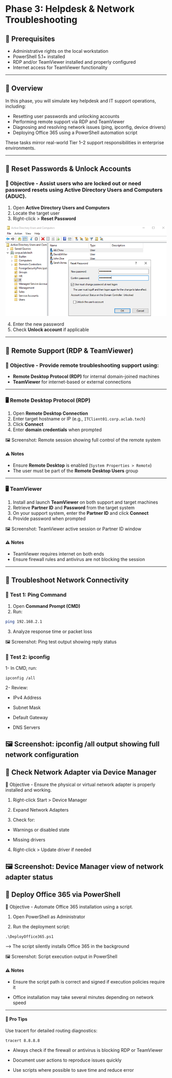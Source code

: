 # **Phase 3: Helpdesk & Network Troubleshooting**

## 🧰 Prerequisites

- Administrative rights on the local workstation  
- PowerShell 5.1+ installed  
- RDP and/or TeamViewer installed and properly configured  
- Internet access for TeamViewer functionality  

---

## 📌 **Overview**

In this phase, you will simulate key helpdesk and IT support operations, including:

- Resetting user passwords and unlocking accounts  
- Performing remote support via RDP and TeamViewer  
- Diagnosing and resolving network issues (ping, ipconfig, device drivers)  
- Deploying Office 365 using a PowerShell automation script  

These tasks mirror real-world Tier 1–2 support responsibilities in enterprise environments.

---

## 🔴 Reset Passwords & Unlock Accounts

 ### 🎯 Objective - Assist users who are locked out or need password resets using Active Directory Users and Computers (ADUC).

 1. Open **Active Directory Users and Computers**  
 2. Locate the target user  
 3. Right-click > **Reset Password**

![Reset-passwd](https://github.com/AliChoukatli/CyberShield-Enterprise/blob/main/Screenshots/Phase%202/reset-password.png)

 4. Enter the new password  
 5. Check **Unlock account** if applicable  

---

## 🔴 Remote Support (RDP & TeamViewer)

### 🎯 Objective - Provide remote troubleshooting support using:

- **Remote Desktop Protocol (RDP)** for internal domain-joined machines  
- **TeamViewer** for internet-based or external connections  
---

 ### 🖥️ Remote Desktop Protocol (RDP)

1. Open **Remote Desktop Connection**  
2. Enter target hostname or IP (e.g., `ITClient01.corp.aclab.tech`)  
3. Click **Connect**  
4. Enter **domain credentials** when prompted  

🖼️ Screenshot: Remote session showing full control of the remote system

  #### ⚠️  Notes

- Ensure **Remote Desktop** is enabled (`System Properties > Remote`)  
- The user must be part of the **Remote Desktop Users** group  

---

 ### 🖥️ TeamViewer

1. Install and launch **TeamViewer** on both support and target machines  
2. Retrieve **Partner ID** and **Password** from the target system  
3. On your support system, enter the **Partner ID** and click **Connect**  
4. Provide password when prompted  

🖼️ Screenshot: TeamViewer active session or Partner ID window

  #### ⚠️  Notes

- TeamViewer requires internet on both ends  
- Ensure firewall rules and antivirus are not blocking the session  

---

## 🔴 Troubleshoot Network Connectivity

 ### 🧪 Test 1: Ping Command

1. Open **Command Prompt (CMD)**  
2. Run:

```bash
ping 192.168.2.1
```
3. Analyze response time or packet loss

🖼️ Screenshot: Ping test output showing reply status

### 🧪 Test 2: ipconfig

1- In CMD, run:
```
ipconfig /all
```
2- Review:

- IPv4 Address

- Subnet Mask

- Default Gateway

- DNS Servers

🖼️ Screenshot: ipconfig /all output showing full network configuration
---

## 🔴 Check Network Adapter via Device Manager
🎯 Objective - Ensure the physical or virtual network adapter is properly installed and working.

 1. Right-click Start > Device Manager

 2. Expand Network Adapters

 3. Check for:

  - Warnings or disabled state

 - Missing drivers

 4. Right-click > Update driver if needed

🖼️ Screenshot: Device Manager view of network adapter status
---

## 🔴 Deploy Office 365 via PowerShell
🎯 Objective - Automate Office 365 installation using a script.

 1. Open PowerShell as Administrator

 2. Run the deployment script:
```
.\DeployOffice365.ps1
```
--> The script silently installs Office 365 in the background

🖼️ Screenshot: Script execution output in PowerShell

#### ⚠️ Notes
- Ensure the script path is correct and signed if execution policies require it

- Office installation may take several minutes depending on network speed
---

#### 🧠 Pro Tips
Use tracert for detailed routing diagnostics:
```
tracert 8.8.8.8
```
- Always check if the firewall or antivirus is blocking RDP or TeamViewer

- Document user actions to reproduce issues quickly

- Use scripts where possible to save time and reduce error

